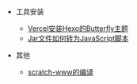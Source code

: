 
- 工具安装
  - [Vercel安装Hexo的Butterfly主题](posts/butterfly.md)
  - [Jar文件如何转为JavaScript脚本](posts/jartojs.md)
 
- 其他
  - [scratch-www的编译](posts/scratch-www.md)
